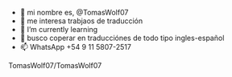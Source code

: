 - 👋 mi nombre es, @TomasWolf07
- 👀 me interesa trabjaos de traducción
- 🌱 I’m currently learning 
- 💞️ busco coperar en traducciónes de todo tipo ingles-español
- 📫 WhatsApp +54 9 11 5807-2517

TomasWolf07/TomasWolf07
